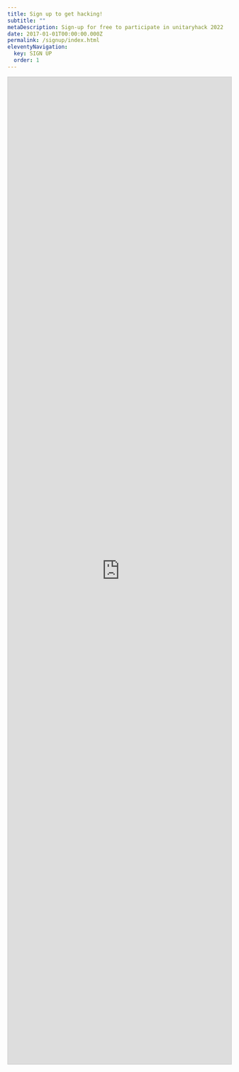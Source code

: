 ```yaml
---
title: Sign up to get hacking!
subtitle: ""
metaDescription: Sign-up for free to participate in unitaryhack 2022
date: 2017-01-01T00:00:00.000Z
permalink: /signup/index.html
eleventyNavigation:
  key: SIGN UP
  order: 1
---
```

<script src="https://static.airtable.com/js/embed/embed_snippet_v1.js"></script><iframe class="airtable-embed airtable-dynamic-height" src="https://airtable.com/embed/shrJeycewBFqdot2B?backgroundColor=yellow" frameborder="0" onmousewheel="" width="100%" height="2223" style="background: transparent; border: 1px solid #ccc;"></iframe>